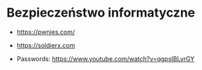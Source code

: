 # Bezpieczeństwo informatyczne

* <https://pwnies.com/>
* <https://soldierx.com>

* Passwords: <https://www.youtube.com/watch?v=qgpsIBLvrGY>
